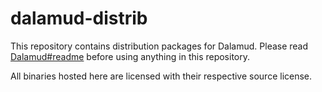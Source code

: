 # dalamud-distrib
This repository contains distribution packages for Dalamud. Please read [Dalamud#readme](https://github.com/ReiwaTech/Dalamud#readme) before using anything in this repository.

All binaries hosted here are licensed with their respective source license.
